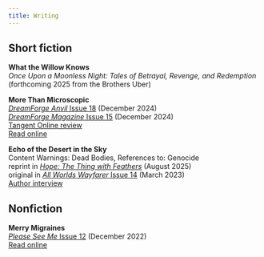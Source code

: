 ```yaml
---
title: Writing
---
```


## Short fiction
**What the Willow Knows**
<br>_Once Upon a Moonless Night: Tales of Betrayal, Revenge, and Redemption_ (forthcoming 2025 from the Brothers Uber)

**More Than Microscopic**
<br>[_DreamForge Anvil_ Issue 18](https://dreamforgemagazine.com/product/dreamforge-anvil-issue-18-epub-mobi-pdf/) (December 2024)
<br>[_DreamForge Magazine_ Issue 15](https://a.co/d/1itSqtL) (December 2024)
<br>[Tangent Online review](https://tangentonline.com/e-market-quarterly/dreamforge-anvil-18-winter-2024/)
<br>[Read online](https://dreamforgemagazine.com/story/more-than-microscopic/)

**Echo of the Desert in the Sky**
<br>Content Warnings: Dead Bodies, References to: Genocide
<br>reprint in [_Hope: The Thing with Feathers_](https://books.metaphorosis.com/anthology/2025/hope-the-thing-with-feathers/) (August 2025)
<br>original in [_All Worlds Wayfarer_ Issue 14](https://a.co/d/0O1kxLa) (March 2023)
<br>[Author interview](https://maggieslater.com/2025/08/08/three-questions-erin-darrow/)

## Nonfiction
**Merry Migraines**
<br>[_Please See Me_ Issue 12](https://pleaseseeme.com/issue-12-diagnosis/) (December 2022)
<br>[Read online](https://pleaseseeme.com/issue-12-diagnosis/nonfiction/merry-migraines-psm-12-cnf-erin-darrow/)
